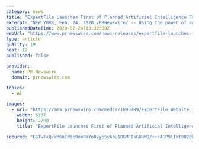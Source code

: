 ```yaml
---
category: news
title: "ExpertFile Launches First of Planned Artificial Intelligence Features for Its Expertise Marketing Platform"
excerpt: "NEW YORK, Feb. 24, 2020 /PRNewswire/ -- Using the power of artificial intelligence (AI) and semantic language processing capabilities, ExpertFile's new \"Inquiry Quarantine\" feature employs advanced algorithms to identify potentially harmful or offensive communications before it reaches the end-user."
publishedDateTime: 2020-02-24T13:32:00Z
webUrl: "https://www.prnewswire.com/news-releases/expertfile-launches-first-of-planned-artificial-intelligence-features-for-its-expertise-marketing-platform-301009387.html"
type: article
quality: 19
heat: 19
published: false

provider:
  name: PR Newswire
  domain: prnewswire.com

topics:
  - AI

images:
  - url: "https://mma.prnewswire.com/media/1093789/ExpertFile_Website.jpg?p=facebook"
    width: 5157
    height: 2700
    title: "ExpertFile Launches First of Planned Artificial Intelligence Features for Its Expertise Marketing Platform"

secured: "EGTwTxQ/xM6nINde9om0aYo0/yp5ykhU1OGMFIkGHuWD/++sAGP9lTYt902Qk9J7BgBLQqwnB/EIikoTvdmChTNm8ux2Q37A26ZawTFoYHz44yheLyRwHy3j7NvXtH9ByC9wvQqqtAfh08msFkZzz5zVkdwUgbl07MkpXbqOX2AL3kz/MXugzqmbme6Jn5ugjcFamvNUXu1rQOAjs7KofFWVW8uAGlx0Tts6htsOExe94IrCGzSsGqNj4ssHrzIbbmRTrbngSPfAYCYInGoBqqUd0qC4uRKi/BCfo3qsd3HEXOuteHdFzPNr3UCzuQ7s;/rJO5VMOiJeJTA1kkJ15XQ=="
---
```


